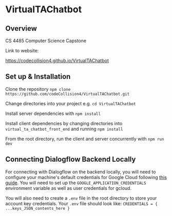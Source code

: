 # VirtualTAChatbot

## Overview
CS 4485 Computer Science Capstone

Link to website:

https://codecollision4.github.io/VirtualTAChatbot


## Set up & Installation

Clone the repository `npm clone https://github.com/codeCollision4/VirtualTAChatbot.git`

Change directories into your project e.g. `cd VirtualTAChatbot`

Install server dependencies with `npm install`

Install client dependencies by changing directories into `virtual_ta_chatbot_front_end` and running `npm install`

From the root directory, run the client and server concurrently with `npm run dev`


## Connecting Dialogflow Backend Locally

For connecting with Dialogflow on the backend locally, you will need to configure your machine\'s default credentials for Google Cloud following [this guide](https://cloud.google.com/docs/authentication/application-default-credentials#GAC). You will need to set up the `GOOGLE_APPLICATION_CREDENTIALS` environment variable as well as user credentials for gcloud.

You will also need to create a `.env` file in the root directory to store your account key credentials. Your `.env` file should look like: `CREDENTIALS = { ...keys_JSON_contents_here }`